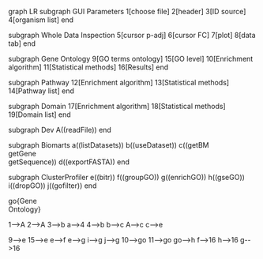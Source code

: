 graph LR
  subgraph GUI Parameters
    1[choose file]
    2[header]
    3[ID source]
    4[organism list]
  end

  subgraph Whole Data Inspection
    5[cursor p-adj]
    6[cursor FC]
    7[plot]
    8[data tab]
  end

  subgraph Gene Ontology
    9[GO terms ontology]
    15[GO level]
    10[Enrichment algorithm]
    11[Statistical methods]
    16[Results]
  end

  subgraph Pathway
    12[Enrichment algorithm]
    13[Statistical methods]
    14[Pathway list]
  end

  subgraph Domain
    17[Enrichment algorithm]
    18[Statistical methods]
    19[Domain list]
  end

  subgraph Dev
    A((readFile))
  end

  subgraph Biomarts
    a((listDatasets))
    b((useDataset))
    c((getBM<br>getGene<br>getSequence))
    d((exportFASTA))
  end

  subgraph ClusterProfiler
    e((bitr))
    f((groupGO))
    g((enrichGO))
    h((gseGO))
    i((dropGO))
    j((gofilter))
  end

  go{Gene<br>Ontology}

  1-->A
  2-->A
  3-->b
  a-->4
  4-->b
  b-->c
  A-->c
  c-->e

  9-->e
  15-->e
  e-->f
  e-->g
  i-->g
  j-->g
  10-->go
  11-->go
  go-->h
  f-->16
  h-->16
  g-->16
